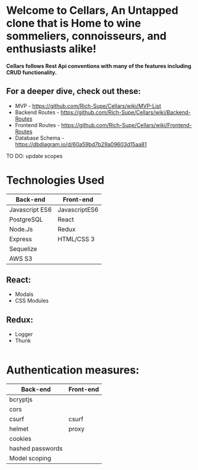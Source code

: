 # Welcome to Cellars, An Untapped clone that is Home to wine sommeliers, connoisseurs, and enthusiasts alike!

<Insert Picture Here>


#### Cellars follows Rest Api conventions with many of the features including CRUD functionality.
  
## For a deeper dive, check out these:
  * MVP - https://github.com/Rich-Supe/Cellars/wiki/MVP-List
  * Backend Routes - https://github.com/Rich-Supe/Cellars/wiki/Backend-Routes
  * Frontend Routes - https://github.com/Rich-Supe/Cellars/wiki/Frontend-Routes
  * Database Schema - https://dbdiagram.io/d/60a59bd7b29a09603d15aa81
  
  
TO DO: update scopes
  
# Technologies Used

| Back-end    | Front-end |
| ---      | ---       |
| Javascript ES6 | JavascriptES6  |
| PostgreSQL     | React |
| Node.Js |   Redux    |
| Express | HTML/CSS 3 |
| Sequelize |  |
| AWS S3 |    |

## React:
* Modals
* CSS Modules


## Redux:
* Logger
* Thunk

```

```


# Authentication measures:
| Back-end    | Front-end |
| ---      | ---       |
| bcryptjs |  |
| cors |  |
| csurf | csurf |
| helmet | proxy |
| cookies |   |
| hashed passwords |   |
| Model scoping |   |
